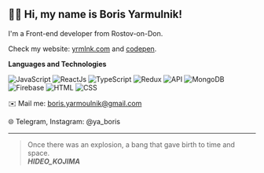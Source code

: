 ## 👋🏻 Hi, my name is **Boris Yarmulnik**!

I'm a Front-end developer from Rostov-on-Don.

Check my website: [yrmlnk.com](https://github.com/ya-boris/) and [codepen](https://codepen.io/boris-yarmulnik).

**Languages and Technologies**

![JavaScript](https://img.shields.io/badge/-JavaScript-090909?style=for-the-badge&logo=JavaScript)
![ReactJs](https://img.shields.io/badge/-ReactJs-090909?style=for-the-badge&logo=React)
![TypeScript](https://img.shields.io/badge/-TypeScript-090909?style=for-the-badge&logo=TypeScript)
![Redux](https://img.shields.io/badge/-Redux-090909?style=for-the-badge&logo=Redux)
![API](https://img.shields.io/badge/-REST&#032;API-090909?style=for-the-badge)
![MongoDB](https://img.shields.io/badge/-MongoDB-090909?style=for-the-badge&logo=MongoDB)
![Firebase](https://img.shields.io/badge/-Firebase-090909?style=for-the-badge&logo=Firebase)
![HTML](https://img.shields.io/badge/-HTML-090909?style=for-the-badge&logo=html5)
![CSS](https://img.shields.io/badge/-CSS-090909?style=for-the-badge&logo=css3)

✉️ Mail me: boris.yarmoulnik@gmail.com

🌐 Telegram, Instagram: @ya_boris

---

> Once there was an explosion, a bang that gave birth to time and space.<br/>
> ***HIDEO_KOJIMA***
